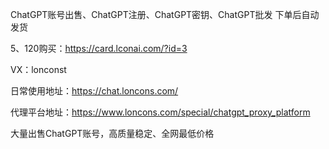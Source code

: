 ChatGPT账号出售、ChatGPT注册、ChatGPT密钥、ChatGPT批发
下单后自动发货

5$、120$购买：https://card.lconai.com/?id=3

VX：lonconst

日常使用地址：https://chat.loncons.com/

代理平台地址：https://www.loncons.com/special/chatgpt_proxy_platform

大量出售ChatGPT账号，高质量稳定、全网最低价格


